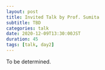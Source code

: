 ```yaml
---
layout: post
title: Invited Talk by Prof. Sumita
subtitle: TBD
categories: talk
date: 2020-12-09T13:30:00JST
duration: 45 
tags: [talk, day2]
---
```


To be determined.
